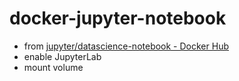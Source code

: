 # docker-jupyter-notebook

* from [jupyter/datascience-notebook - Docker Hub](https://hub.docker.com/r/jupyter/datascience-notebook/)
* enable JupyterLab
* mount volume
